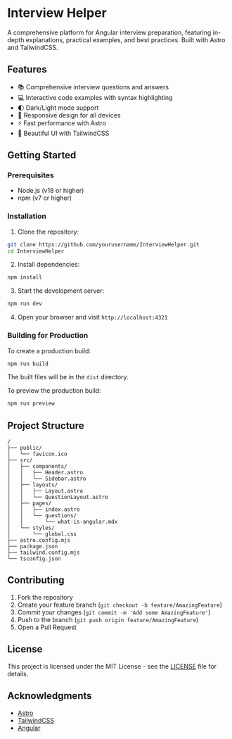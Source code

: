 # Interview Helper

A comprehensive platform for Angular interview preparation, featuring in-depth explanations, practical examples, and best practices. Built with Astro and TailwindCSS.

## Features

- 📚 Comprehensive interview questions and answers
- 💻 Interactive code examples with syntax highlighting
- 🌓 Dark/Light mode support
- 📱 Responsive design for all devices
- ⚡ Fast performance with Astro
- 🎨 Beautiful UI with TailwindCSS

## Getting Started

### Prerequisites

- Node.js (v18 or higher)
- npm (v7 or higher)

### Installation

1. Clone the repository:
```bash
git clone https://github.com/yourusername/InterviewHelper.git
cd InterviewHelper
```

2. Install dependencies:
```bash
npm install
```

3. Start the development server:
```bash
npm run dev
```

4. Open your browser and visit `http://localhost:4321`

### Building for Production

To create a production build:

```bash
npm run build
```

The built files will be in the `dist` directory.

To preview the production build:

```bash
npm run preview
```

## Project Structure

```
/
├── public/
│   └── favicon.ico
├── src/
│   ├── components/
│   │   ├── Header.astro
│   │   └── Sidebar.astro
│   ├── layouts/
│   │   ├── Layout.astro
│   │   └── QuestionLayout.astro
│   ├── pages/
│   │   ├── index.astro
│   │   └── questions/
│   │       └── what-is-angular.mdx
│   └── styles/
│       └── global.css
├── astro.config.mjs
├── package.json
├── tailwind.config.mjs
└── tsconfig.json
```

## Contributing

1. Fork the repository
2. Create your feature branch (`git checkout -b feature/AmazingFeature`)
3. Commit your changes (`git commit -m 'Add some AmazingFeature'`)
4. Push to the branch (`git push origin feature/AmazingFeature`)
5. Open a Pull Request

## License

This project is licensed under the MIT License - see the [LICENSE](LICENSE) file for details.

## Acknowledgments

- [Astro](https://astro.build)
- [TailwindCSS](https://tailwindcss.com)
- [Angular](https://angular.io)
